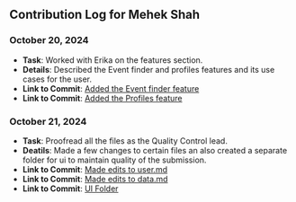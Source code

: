## Contribution Log for Mehek Shah

### October 20, 2024
- **Task**: Worked with Erika on the features section.
- **Details**: Described the Event finder and profiles features and its use cases for the user.
- **Link to Commit**: [Added the Event finder feature](https://github.com/sophiatangg/CS326Team26/pull/3/commits/b92b093b73953f787e0afa2057a839adb64b2d3e)
- **Link to Commit**: [Added the Profiles feature](https://github.com/sophiatangg/CS326Team26/pull/3/commits/6652969530605371187b4d3647ae5a4552557d23)

### October 21, 2024
- **Task**: Proofread all the files as the Quality Control lead.
- **Deatils**: Made a few changes to certain files an also created a separate folder for ui to maintain quality of the submission.
- **Link to Commit**: [Made edits to user.md](https://github.com/sophiatangg/CS326Team26/commit/2e23a7385c2b8e7e90ed5caadd85197adf84a2ee)
- **Link to Commit**: [Made edits to data.md](https://github.com/sophiatangg/CS326Team26/pull/10/commits/73125b3af62f981cbcff168ed414e53bf1061f19)
- **Link to Commit**: [UI Folder](https://github.com/sophiatangg/CS326Team26/commit/0e41ddac1d528d5b3089ee155c905c4ec83c42e4)

